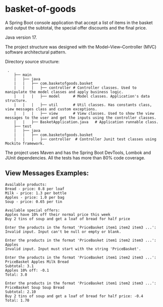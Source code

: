 # basket-of-goods

A Spring Boot console application that accept a list of items in the basket and output the subtotal, the special offer discounts and the final price.

Java version 17.

The project structure was designed with the Model–View–Controller (MVC) software architectural pattern.

Directory source structure:

```
 .
    ├── main
    |	├── java
    |	|	├── com.basketofgoods.basket
    |	|	|	├── controller # Controller classes. Used to manipulate the model classes and apply business logic.
    |	|	|	├── model      # Model classes. Application's data structure.
    |	|	|	├── util       # Util classes. Has constants class, view messages class and custom exceptions.
    |	|	|	├── view       # View classes. Used to show the view messages to the user and get the inputs using the controller classes.
    |	|	├── BasketApplication.java   # Application runnable class.
    ├── test
    |	├── java
    |	|	├── com.basketofgoods.basket
    |	|	|	├── controller  # Controller Junit test classes using Mockito framework.
```

The project uses Maven and has the Spring Boot DevTools, Lombok and JUnit dependencies.
All the tests has more than 80% code coverage.

## View Messages Examples:

```
Available products: 
Bread - price: 0.8 per loaf
Milk - price: 1.3 per bottle
Apples - price: 1.0 per bag
Soup - price: 0.65 per tin

Available special offers: 
Apples have 10% off their normal price this week
Buy 2 tins of soup and get a loaf of bread for half price

Enter the products in the format 'PriceBasket item1 item2 item3 ...': 
Invalid input. Input can't be null or empty or blank.

Enter the products in the format 'PriceBasket item1 item2 item3 ...': Apples
Invalid input. Input must start with the string 'PriceBasket'.

Enter the products in the format 'PriceBasket item1 item2 item3 ...': PriceBasket Apples Milk Bread
Subtotal: 3.1
Apples 10% off: -0.1
Total: 3.0

Enter the products in the format 'PriceBasket item1 item2 item3 ...': PriceBasket Soup Soup Bread
Subtotal: 2.10
Buy 2 tins of soup and get a loaf of bread for half price: -0.4
Total: 1.70
